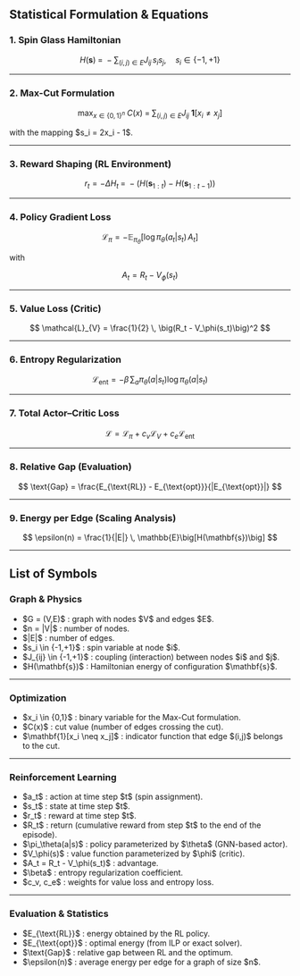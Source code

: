 ## Statistical Formulation & Equations

### 1. Spin Glass Hamiltonian

$$
H(\mathbf{s}) \;=\; - \sum_{(i,j)\in E} J_{ij} \, s_i s_j, 
\quad s_i \in \{-1, +1\}
$$

---

### 2. Max-Cut Formulation

$$
\max_{x \in \{0,1\}^n} 
\; C(x) \;=\; \sum_{(i,j)\in E} J_{ij} \; \mathbf{1}[x_i \neq x_j]
$$

with the mapping \$s\_i = 2x\_i - 1\$.

---

### 3. Reward Shaping (RL Environment)

$$
r_t = -\Delta H_t \;=\; - \Big( H(\mathbf{s}_{1:t}) - H(\mathbf{s}_{1:t-1}) \Big)
$$

---

### 4. Policy Gradient Loss

$$
\mathcal{L}_{\pi} = - \mathbb{E}_{\pi_\theta} 
\left[ \log \pi_\theta(a_t|s_t) \, A_t \right]
$$

with

$$
A_t = R_t - V_\phi(s_t)
$$

---

### 5. Value Loss (Critic)

$$
\mathcal{L}_{V} = \frac{1}{2} \, \big(R_t - V_\phi(s_t)\big)^2
$$

---

### 6. Entropy Regularization

$$
\mathcal{L}_{\text{ent}} = - \beta \, 
\sum_{a} \pi_\theta(a|s_t) \log \pi_\theta(a|s_t)
$$

---

### 7. Total Actor–Critic Loss

$$
\mathcal{L} = \mathcal{L}_{\pi} + c_v \mathcal{L}_{V} + c_e \mathcal{L}_{\text{ent}}
$$

---

### 8. Relative Gap (Evaluation)

$$
\text{Gap} = 
\frac{E_{\text{RL}} - E_{\text{opt}}}{|E_{\text{opt}}|}
$$

---

### 9. Energy per Edge (Scaling Analysis)

$$
\epsilon(n) = \frac{1}{|E|} \, \mathbb{E}\big[H(\mathbf{s})\big]
$$

---

## List of Symbols

### Graph & Physics

* \$G = (V,E)\$ : graph with nodes \$V\$ and edges \$E\$.
* \$n = |V|\$ : number of nodes.
* \$|E|\$ : number of edges.
* \$s\_i \in {-1,+1}\$ : spin variable at node \$i\$.
* \$J\_{ij} \in {-1,+1}\$ : coupling (interaction) between nodes \$i\$ and \$j\$.
* \$H(\mathbf{s})\$ : Hamiltonian energy of configuration \$\mathbf{s}\$.

---

### Optimization

* \$x\_i \in {0,1}\$ : binary variable for the Max-Cut formulation.
* \$C(x)\$ : cut value (number of edges crossing the cut).
* \$\mathbf{1}\[x\_i \neq x\_j]\$ : indicator function that edge \$(i,j)\$ belongs to the cut.

---

### Reinforcement Learning

* \$a\_t\$ : action at time step \$t\$ (spin assignment).
* \$s\_t\$ : state at time step \$t\$.
* \$r\_t\$ : reward at time step \$t\$.
* \$R\_t\$ : return (cumulative reward from step \$t\$ to the end of the episode).
* \$\pi\_\theta(a|s)\$ : policy parameterized by \$\theta\$ (GNN-based actor).
* \$V\_\phi(s)\$ : value function parameterized by \$\phi\$ (critic).
* \$A\_t = R\_t - V\_\phi(s\_t)\$ : advantage.
* \$\beta\$ : entropy regularization coefficient.
* \$c\_v, c\_e\$ : weights for value loss and entropy loss.

---

### Evaluation & Statistics

* \$E\_{\text{RL}}\$ : energy obtained by the RL policy.
* \$E\_{\text{opt}}\$ : optimal energy (from ILP or exact solver).
* \$\text{Gap}\$ : relative gap between RL and the optimum.
* \$\epsilon(n)\$ : average energy per edge for a graph of size \$n\$.
